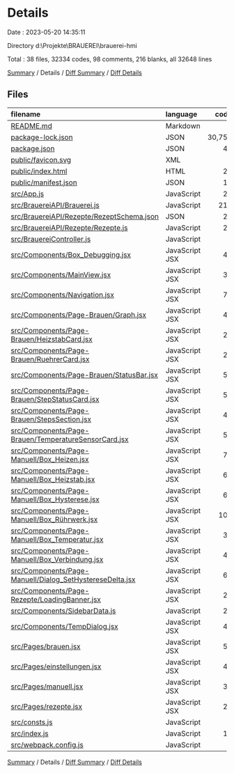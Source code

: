 # Details

Date : 2023-05-20 14:35:11

Directory d:\\Projekte\\BRAUEREI\\brauerei-hmi

Total : 38 files,  32334 codes, 98 comments, 216 blanks, all 32648 lines

[Summary](results.md) / Details / [Diff Summary](diff.md) / [Diff Details](diff-details.md)

## Files
| filename | language | code | comment | blank | total |
| :--- | :--- | ---: | ---: | ---: | ---: |
| [README.md](/README.md) | Markdown | 6 | 0 | 3 | 9 |
| [package-lock.json](/package-lock.json) | JSON | 30,758 | 0 | 1 | 30,759 |
| [package.json](/package.json) | JSON | 48 | 0 | 1 | 49 |
| [public/favicon.svg](/public/favicon.svg) | XML | 1 | 0 | 0 | 1 |
| [public/index.html](/public/index.html) | HTML | 26 | 23 | 2 | 51 |
| [public/manifest.json](/public/manifest.json) | JSON | 15 | 0 | 2 | 17 |
| [src/App.js](/src/App.js) | JavaScript | 25 | 0 | 5 | 30 |
| [src/BrauereiAPI/Brauerei.js](/src/BrauereiAPI/Brauerei.js) | JavaScript | 216 | 27 | 36 | 279 |
| [src/BrauereiAPI/Rezepte/RezeptSchema.json](/src/BrauereiAPI/Rezepte/RezeptSchema.json) | JSON | 22 | 0 | 0 | 22 |
| [src/BrauereiAPI/Rezepte/Rezepte.js](/src/BrauereiAPI/Rezepte/Rezepte.js) | JavaScript | 22 | 0 | 1 | 23 |
| [src/BrauereiController.js](/src/BrauereiController.js) | JavaScript | 7 | 3 | 3 | 13 |
| [src/Components/Box_Debugging.jsx](/src/Components/Box_Debugging.jsx) | JavaScript JSX | 42 | 4 | 13 | 59 |
| [src/Components/MainView.jsx](/src/Components/MainView.jsx) | JavaScript JSX | 39 | 0 | 2 | 41 |
| [src/Components/Navigation.jsx](/src/Components/Navigation.jsx) | JavaScript JSX | 79 | 0 | 4 | 83 |
| [src/Components/Page-Brauen/Graph.jsx](/src/Components/Page-Brauen/Graph.jsx) | JavaScript JSX | 42 | 1 | 8 | 51 |
| [src/Components/Page-Brauen/HeizstabCard.jsx](/src/Components/Page-Brauen/HeizstabCard.jsx) | JavaScript JSX | 28 | 2 | 3 | 33 |
| [src/Components/Page-Brauen/RuehrerCard.jsx](/src/Components/Page-Brauen/RuehrerCard.jsx) | JavaScript JSX | 28 | 2 | 3 | 33 |
| [src/Components/Page-Brauen/StatusBar.jsx](/src/Components/Page-Brauen/StatusBar.jsx) | JavaScript JSX | 52 | 2 | 3 | 57 |
| [src/Components/Page-Brauen/StepStatusCard.jsx](/src/Components/Page-Brauen/StepStatusCard.jsx) | JavaScript JSX | 54 | 3 | 6 | 63 |
| [src/Components/Page-Brauen/StepsSection.jsx](/src/Components/Page-Brauen/StepsSection.jsx) | JavaScript JSX | 48 | 0 | 4 | 52 |
| [src/Components/Page-Brauen/TemperatureSensorCard.jsx](/src/Components/Page-Brauen/TemperatureSensorCard.jsx) | JavaScript JSX | 58 | 0 | 7 | 65 |
| [src/Components/Page-Manuell/Box_Heizen.jsx](/src/Components/Page-Manuell/Box_Heizen.jsx) | JavaScript JSX | 70 | 5 | 15 | 90 |
| [src/Components/Page-Manuell/Box_Heizstab.jsx](/src/Components/Page-Manuell/Box_Heizstab.jsx) | JavaScript JSX | 65 | 4 | 14 | 83 |
| [src/Components/Page-Manuell/Box_Hysterese.jsx](/src/Components/Page-Manuell/Box_Hysterese.jsx) | JavaScript JSX | 67 | 2 | 10 | 79 |
| [src/Components/Page-Manuell/Box_Rührwerk.jsx](/src/Components/Page-Manuell/Box_R%C3%BChrwerk.jsx) | JavaScript JSX | 106 | 5 | 14 | 125 |
| [src/Components/Page-Manuell/Box_Temperatur.jsx](/src/Components/Page-Manuell/Box_Temperatur.jsx) | JavaScript JSX | 35 | 0 | 3 | 38 |
| [src/Components/Page-Manuell/Box_Verbindung.jsx](/src/Components/Page-Manuell/Box_Verbindung.jsx) | JavaScript JSX | 43 | 3 | 5 | 51 |
| [src/Components/Page-Manuell/Dialog_SetHystereseDelta.jsx](/src/Components/Page-Manuell/Dialog_SetHystereseDelta.jsx) | JavaScript JSX | 60 | 0 | 8 | 68 |
| [src/Components/Page-Rezepte/LoadingBanner.jsx](/src/Components/Page-Rezepte/LoadingBanner.jsx) | JavaScript JSX | 21 | 0 | 3 | 24 |
| [src/Components/SidebarData.js](/src/Components/SidebarData.js) | JavaScript | 27 | 5 | 3 | 35 |
| [src/Components/TempDialog.jsx](/src/Components/TempDialog.jsx) | JavaScript JSX | 48 | 0 | 5 | 53 |
| [src/Pages/brauen.jsx](/src/Pages/brauen.jsx) | JavaScript JSX | 56 | 3 | 6 | 65 |
| [src/Pages/einstellungen.jsx](/src/Pages/einstellungen.jsx) | JavaScript JSX | 42 | 0 | 4 | 46 |
| [src/Pages/manuell.jsx](/src/Pages/manuell.jsx) | JavaScript JSX | 33 | 0 | 8 | 41 |
| [src/Pages/rezepte.jsx](/src/Pages/rezepte.jsx) | JavaScript JSX | 26 | 0 | 6 | 32 |
| [src/consts.js](/src/consts.js) | JavaScript | 4 | 0 | 1 | 5 |
| [src/index.js](/src/index.js) | JavaScript | 12 | 3 | 3 | 18 |
| [src/webpack.config.js](/src/webpack.config.js) | JavaScript | 3 | 1 | 1 | 5 |

[Summary](results.md) / Details / [Diff Summary](diff.md) / [Diff Details](diff-details.md)